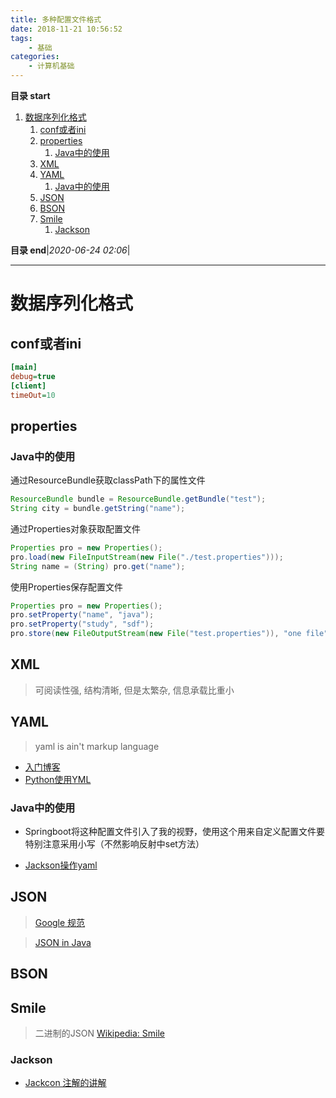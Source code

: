 ```yaml
---
title: 多种配置文件格式
date: 2018-11-21 10:56:52
tags: 
    - 基础
categories: 
    - 计算机基础
---
```


**目录 start**

1. [数据序列化格式](#数据序列化格式)
    1. [conf或者ini](#conf或者ini)
    1. [properties](#properties)
        1. [Java中的使用](#java中的使用)
    1. [XML](#xml)
    1. [YAML](#yaml)
        1. [Java中的使用](#java中的使用)
    1. [JSON](#json)
    1. [BSON](#bson)
    1. [Smile](#smile)
        1. [Jackson](#jackson)

**目录 end**|_2020-06-24 02:06_|
****************************************
# 数据序列化格式

## conf或者ini
```ini
[main]
debug=true
[client]
timeOut=10
```

## properties

### Java中的使用

通过ResourceBundle获取classPath下的属性文件
```java
ResourceBundle bundle = ResourceBundle.getBundle("test");
String city = bundle.getString("name");
```

通过Properties对象获取配置文件
```java
Properties pro = new Properties();
pro.load(new FileInputStream(new File("./test.properties")));
String name = (String) pro.get("name");
```

使用Properties保存配置文件
```java
Properties pro = new Properties();
pro.setProperty("name", "java");
pro.setProperty("study", "sdf");
pro.store(new FileOutputStream(new File("test.properties")), "one file");
```

## XML
> 可阅读性强, 结构清晰, 但是太繁杂, 信息承载比重小

## YAML
> yaml is ain't markup language

- [入门博客](http://blog.csdn.net/liukuan73/article/details/78031693)
- [Python使用YML](http://www.cnblogs.com/c9com/archive/2013/01/05/2845539.html)

### Java中的使用
- Springboot将这种配置文件引入了我的视野，使用这个用来自定义配置文件要特别注意采用小写（不然影响反射中set方法）

- [Jackson操作yaml](https://dzone.com/articles/read-yaml-in-java-with-jackson)

## JSON
> [Google 规范](https://github.com/darcyliu/google-styleguide/blob/master/JSONStyleGuide.md)

> [JSON in Java](https://www.baeldung.com/java-json)  

## BSON

## Smile
> 二进制的JSON [Wikipedia: Smile](https://en.wikipedia.org/wiki/Smile_%28data_interchange_format%29)

### Jackson
- [Jackcon 注解的讲解](http://blog.csdn.net/sdyy321/article/details/40298081)
